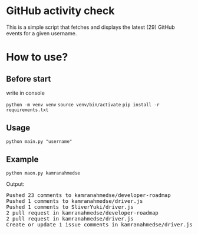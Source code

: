 <h1>GitHub activity check</h1>
<p>This is a simple script that fetches and displays the latest (29) GitHub events for a given username.</p>
<h1>How to use?</h1>
<h2>Before start</h2>
<p>write in console</p>
<code>python -m venv venv</code>
<code>source venv/bin/activate</code>
<code>pip install -r requirements.txt</code>
<h2>Usage</h2>
<code>python main.py "username" </code>
<h2>Example</h2>
<code>python maon.py kamranahmedse</code>
<p>Output:</p>
<pre>Pushed 23 comments to kamranahmedse/developer-roadmap
Pushed 1 comments to kamranahmedse/driver.js
Pushed 1 comments to SliverYuki/driver.js
2 pull request in kamranahmedse/developer-roadmap
2 pull request in kamranahmedse/driver.js
Create or update 1 issue comments in kamranahmedse/driver.js</pre>
